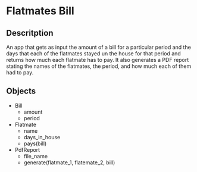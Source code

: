 # Flatmates Bill
## Descritption
An app that gets as input the amount of a bill for a particular period and the days that each of the flatmates stayed un the house for 
that period and returns how much each flatmate has to pay. It also generates a PDF report stating the names of the flatmates, the period,
and how much each of them had to pay.
## Objects
- Bill
    - amount
    - period
- Flatmate
    - name
    - days_in_house
    - pays(bill)
- PdfReport
    - file_name
    - generate(flatmate_1, flatemate_2, bill)
